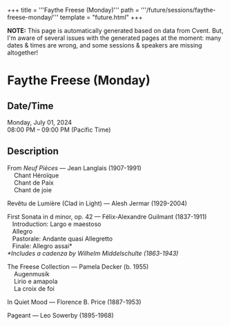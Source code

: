 +++
title = '''Faythe Freese (Monday)'''
path = '''/future/sessions/faythe-freese-monday/'''
template = "future.html"
+++

<p class="todo">
<strong>NOTE:</strong> This page is automatically generated based on data from Cvent.
But, I'm aware of several issues with the generated pages at the moment:
many dates & times are wrong, and some sessions & speakers are missing altogether!
</p>

<h1>Faythe Freese (Monday)</h1>
<h2>Date/Time</h2>
<p>Monday, July 01, 2024<br>
08:00 PM – 09:00 PM (Pacific Time)</p>
<h2>Description</h2>
<div class="ag87-crtemvc-hsbk"><div class="css-vsf5of"><p class="carina-rte-public-DraftStyleDefault-block">From <span style="font-style: italic;">Neuf Pièces </span>— Jean Langlais (1907-1991)<br>&nbsp; &nbsp; Chant Héroïque<br>&nbsp; &nbsp; Chant de Paix<br>&nbsp; &nbsp; Chant de joie</p><p class="carina-rte-public-DraftStyleDefault-block">Revêtu de Lumière (Clad in Light) — Alesh Jermar (1929-2004)</p><p class="carina-rte-public-DraftStyleDefault-block">First Sonata in d minor, op. 42 — Félix-Alexandre Guilmant (1837-1911)<br>&nbsp; &nbsp;Introduction: Largo e maestoso<br>&nbsp; &nbsp;Allegro<br>&nbsp; &nbsp;Pastorale: Andante quasi Allegretto<br>&nbsp; &nbsp;Finale: Allegro assai*<br><span style="font-style: italic;">*Includes a cadenza by Wilhelm Middelschulte (1863-1943)</span></p><p class="carina-rte-public-DraftStyleDefault-block">The Freese Collection — Pamela Decker (b. 1955)<br>&nbsp; &nbsp; Augenmusik<br>&nbsp; &nbsp; Lirio e amapola<br>&nbsp; &nbsp; La croix de foi</p><p class="carina-rte-public-DraftStyleDefault-block">In Quiet Mood — Florence B. Price (1887-1953)</p><p class="carina-rte-public-DraftStyleDefault-block">Pageant — Leo Sowerby (1895-1968)</p></div></div>

